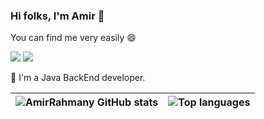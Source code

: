 ### Hi folks, I'm Amir 👋

You can find me very easily 😄

[![](https://img.shields.io/badge/AmirRahmani7017%40gmail.com-white?logo=Gmail)](mailto:amirrahmani7017@gmail.com)
[![](https://img.shields.io/badge/AmirRahmani-white?logo=Linkedin&logoColor=blue)]([https://www.linkedin.com/in/maliheh-ghasemian-2a04391a5/](https://www.linkedin.com/in/amirhossein-rahmani/))

 🎉 I'm a Java BackEnd developer. 


| ![AmirRahmany GitHub stats](https://github-readme-stats.vercel.app/api/?username=AmirRahmany&show_icons=true&theme=react&count_private=true&include_all_commits=true&hide=stars) | ![Top languages](https://github-readme-stats.vercel.app/api/top-langs/?username=AmirRahmany&langs_count=15&layout=compact&show_icons=true&theme=react) |
| ------------------------------------------------------------------------------------------------------------------------------------------------------------------------ | -------------------------------------------------------------------------------------------------------------------------------------------------- |

<!--
Here are some ideas to get you started:

- 🔭 I’m currently working on ...
- 🌱 I’m currently learning ...
- 👯 I’m looking to collaborate on ...
- 🤔 I’m looking for help with ...
- 💬 Ask me about ...
- 📫 How to reach me: ...
- 😄 Pronouns: ...
- ⚡ Fun fact: ...
-->
